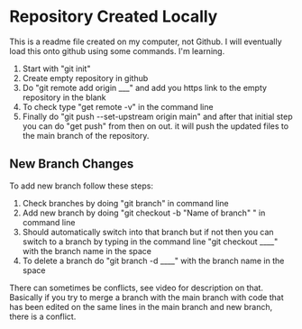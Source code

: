 # Repository Created Locally

This is a readme file created on my computer, not Github. I will eventually load this onto github using some commands. I'm learning. 

1) Start with "git init"
2) Create empty repository in github
3) Do "git remote add origin ___" and add you https link to the empty repository in the blank
4) To check type "get remote -v" in the command line
5) Finally do "git push --set-upstream origin main" and after that initial step you can do "get push" from then on out. it will push the updated files to the main branch of the repository.

## New Branch Changes

To add new branch follow these steps:

1) Check branches by doing "git branch" in command line
2) Add new branch by doing "git checkout -b "Name of branch" " in command line
3) Should automatically switch into that branch but if not then you can switch to a branch by typing in the command line "git checkout ____" with the branch name in the space
4) To delete a branch do "git branch -d ____" with the branch name in the space

There can sometimes be conflicts, see video for description on that. Basically if you try to merge a branch with the main branch with code that has been edited on the same lines in the main branch and new branch, there is a conflict. 

